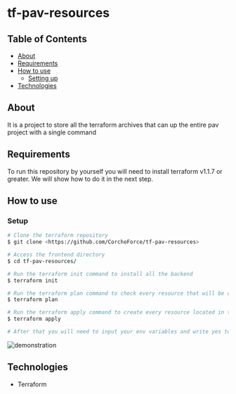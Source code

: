 # tf-pav-resources

## Table of Contents

<!--ts-->

- [About](#about)
- [Requirements](#requirements)
- [How to use](#how-to-use)
  - [Setting up](#setup)
- [Technologies](#technologies)
<!--te-->

## About

It is a project to store all the terraform archives that can up the entire pav project with a single command

## Requirements

To run this repository by yourself you will need to install terraform v1.1.7 or greater. We will show how to do it in the next step.

## How to use

### Setup

```bash
# Clone the terraform repository
$ git clone <https://github.com/CorchoForce/tf-pav-resources>

# Access the frontend directory
$ cd tf-pav-resources/

# Run the terraform init command to install all the backend
$ terraform init

# Run the terraform plan command to check every resource that will be created
$ terraform plan

# Run the terraform apply command to create every resource located in the terraform
$ terraform apply

# After that you will need to input your env variables and write yes to build the project on heroku

```

![demonstration](https://cdn.discordapp.com/attachments/542057973728542726/957675918317469706/unknown.png)

## Technologies

- Terraform
